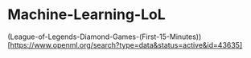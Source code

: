 # Machine-Learning-LoL

(League-of-Legends-Diamond-Games-(First-15-Minutes))[https://www.openml.org/search?type=data&status=active&id=43635]
